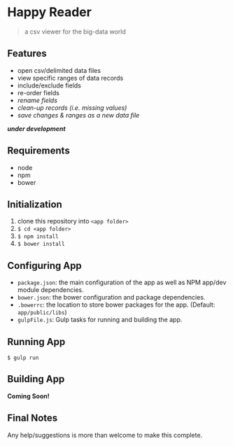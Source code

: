 # Happy Reader

> a csv viewer for the big-data world

## Features

* open csv/delimited data files
* view specific ranges of data records
* include/exclude fields
* re-order fields
* _rename fields_
* _clean-up records (i.e. missing values)_
* _save changes & ranges as a new data file_

**_under development_**

## Requirements

* node
* npm
* bower

## Initialization

1. clone this repository into `<app folder>`
2. `$ cd <app folder>`
3. `$ npm install`
4. `$ bower install`

## Configuring App

* `package.json`: the main configuration of the app as well as NPM app/dev module dependencies.
* `bower.json`: the bower configuration and package dependencies.
* `.bowerrc`: the location to store bower packages for the app. (Default: `app/public/libs`)
* `gulpFile.js`: Gulp tasks for running and building the app.

## Running App

`$ gulp run`

## Building App

**Coming Soon!**

## Final Notes

Any help/suggestions is more than welcome to make this complete.